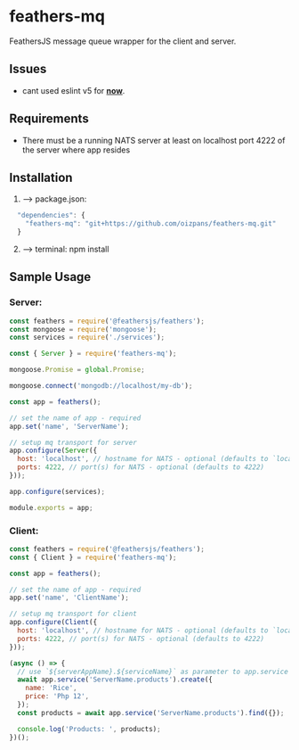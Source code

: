 # feathers-mq
FeathersJS message queue wrapper for the client and server.

## Issues
- cant used eslint v5 for **[now](https://github.com/airbnb/javascript/issues/1845)**.

## Requirements
* There must be a running NATS server at least on localhost port 4222 of the server where app resides

## Installation
1. --> package.json:
```js
  "dependencies": {
    "feathers-mq": "git+https://github.com/oizpans/feathers-mq.git"
  }
```
2. --> terminal: npm install

## Sample Usage

### Server:
```js
const feathers = require('@feathersjs/feathers');
const mongoose = require('mongoose');
const services = require('./services');

const { Server } = require('feathers-mq');

mongoose.Promise = global.Promise;

mongoose.connect('mongodb://localhost/my-db');

const app = feathers();

// set the name of app - required
app.set('name', 'ServerName');

// setup mq transport for server
app.configure(Server({
  host: 'localhost', // hostname for NATS - optional (defaults to `localhost`)
  ports: 4222, // port(s) for NATS - optional (defaults to 4222)
}));

app.configure(services);

module.exports = app;
```

### Client:
```js
const feathers = require('@feathersjs/feathers');
const { Client } = require('feathers-mq');

const app = feathers();

// set the name of app - required
app.set('name', 'ClientName');

// setup mq transport for client
app.configure(Client({
  host: 'localhost', // hostname for NATS - optional (defaults to `localhost`)
  ports: 4222, // port(s) for NATS - optional (defaults to 4222)
}));

(async () => {
  // use `${serverAppName}.${serviceName}` as parameter to app.service
  await app.service('ServerName.products').create({
    name: 'Rice',
    price: 'Php 12',
  });
  const products = await app.service('ServerName.products').find({});

  console.log('Products: ', products);
})();
```
